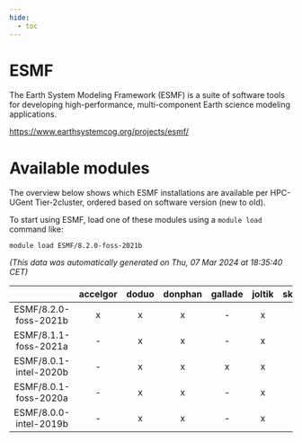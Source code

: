```yaml
---
hide:
  - toc
---
```


ESMF
====


The Earth System Modeling Framework (ESMF) is a suite of software tools for developing high-performance, multi-component Earth science modeling applications.

https://www.earthsystemcog.org/projects/esmf/
# Available modules


The overview below shows which ESMF installations are available per HPC-UGent Tier-2cluster, ordered based on software version (new to old).

To start using ESMF, load one of these modules using a `module load` command like:

```shell
module load ESMF/8.2.0-foss-2021b
```

*(This data was automatically generated on Thu, 07 Mar 2024 at 18:35:40 CET)*  

| |accelgor|doduo|donphan|gallade|joltik|skitty|
| :---: | :---: | :---: | :---: | :---: | :---: | :---: |
|ESMF/8.2.0-foss-2021b|x|x|x|-|x|x|
|ESMF/8.1.1-foss-2021a|-|x|x|-|x|x|
|ESMF/8.0.1-intel-2020b|-|x|x|x|x|x|
|ESMF/8.0.1-foss-2020a|-|x|x|-|x|x|
|ESMF/8.0.0-intel-2019b|-|x|x|-|x|x|
